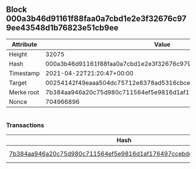 ## Block 000a3b46d91161f88faa0a7cbd1e2e3f32676c979ee43548d1b76823e51cb9ee

Attribute | Value
--- | ---
Height | 32075
Hash | 000a3b46d91161f88faa0a7cbd1e2e3f32676c979ee43548d1b76823e51cb9ee
Timestamp | 2021-04-22T21:20:47+00:00
Target | 00254142f49eaaa504dc75712e8378ad5316cbcead634704b3734b6271167cc4
Merke root | 7b384aa946a20c75d980c711564ef5e9816d1af176497ccebdc662765e2f8dd1
Nonce | 704966896

```

```

### Transactions

Hash | Amount
--- | ---
[7b384aa946a20c75d980c711564ef5e9816d1af176497ccebdc662765e2f8dd1](7b384aa946a20c75d980c711564ef5e9816d1af176497ccebdc662765e2f8dd1.md) | 10.00000000 SKEPTI 
